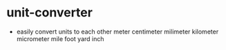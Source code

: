 # unit-converter
- easily convert units to each other
meter
centimeter
milimeter
kilometer
micrometer
mile
foot
yard
inch
